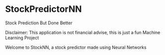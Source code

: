 # StockPredictorNN

Stock Prediction But Done Better


Disclaimer: This application is not financial advise, this is just a fun Machine Learning Project



Welcome to StockNN, a stock predictor made using Neural Networks
